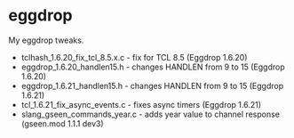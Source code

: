 # eggdrop
My eggdrop tweaks.

- tclhash_1.6.20_fix_tcl_8.5.x.c - fix for TCL 8.5 (Eggdrop 1.6.20)
- eggdrop_1.6.20_handlen15.h - changes HANDLEN from 9 to 15 (Eggdrop 1.6.20)
- eggdrop_1.6.21_handlen15.h - changes HANDLEN from 9 to 15 (Eggdrop 1.6.21)
- tcl_1.6.21_fix_async_events.c - fixes async timers (Eggdrop 1.6.21)
- slang_gseen_commands_year.c - adds year value to channel response (gseen.mod 1.1.1 dev3)
